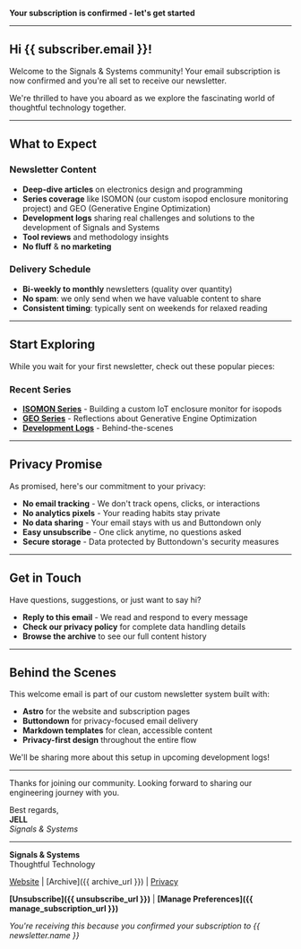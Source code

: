 **Your subscription is confirmed - let's get started**

---

## Hi {{ subscriber.email }}!

Welcome to the Signals & Systems community! Your email subscription is now confirmed and you're all set to receive our newsletter.

We're thrilled to have you aboard as we explore the fascinating world of thoughtful technology together.

---

## What to Expect

### Newsletter Content
- **Deep-dive articles** on electronics design and programming
- **Series coverage** like ISOMON (our custom isopod enclosure monitoring project) and GEO (Generative Engine Optimization)
- **Development logs** sharing real challenges and solutions to the development of Signals and Systems
- **Tool reviews** and methodology insights
- **No fluff** & **no marketing**

### Delivery Schedule
- **Bi-weekly to monthly** newsletters (quality over quantity)
- **No spam**: we only send when we have valuable content to share
- **Consistent timing**: typically sent on weekends for relaxed reading

---

## Start Exploring

While you wait for your first newsletter, check out these popular pieces:

### Recent Series
- **[ISOMON Series](https://signals-and-systems.com/series/isomon)** - Building a custom IoT enclosure monitor for isopods
- **[GEO Series](https://signals-and-systems.com/series/geo)** - Reflections about Generative Engine Optimization
- **[Development Logs](https://signals-and-systems.com/series/devlog)** - Behind-the-scenes

---

## Privacy Promise

As promised, here's our commitment to your privacy:

- **No email tracking** - We don't track opens, clicks, or interactions
- **No analytics pixels** - Your reading habits stay private
- **No data sharing** - Your email stays with us and Buttondown only
- **Easy unsubscribe** - One click anytime, no questions asked
- **Secure storage** - Data protected by Buttondown's security measures

---

## Get in Touch

Have questions, suggestions, or just want to say hi?

- **Reply to this email** - We read and respond to every message
- **Check our privacy policy** for complete data handling details
- **Browse the archive** to see our full content history

---

## Behind the Scenes

This welcome email is part of our custom newsletter system built with:

- **Astro** for the website and subscription pages
- **Buttondown** for privacy-focused email delivery
- **Markdown templates** for clean, accessible content
- **Privacy-first design** throughout the entire flow

We'll be sharing more about this setup in upcoming development logs!

---

Thanks for joining our community. Looking forward to sharing our engineering journey with you.

Best regards,  
**JELL**  
*Signals & Systems*

---

**Signals & Systems**  
Thoughtful Technology

[Website](https://signals-and-systems.com) | [Archive]({{ archive_url }}) | [Privacy](https://signals-and-systems.com/privacy)

**[Unsubscribe]({{ unsubscribe_url }})** | **[Manage Preferences]({{ manage_subscription_url }})**

*You're receiving this because you confirmed your subscription to {{ newsletter.name }}*